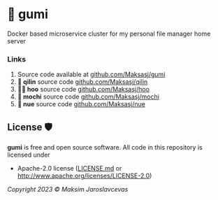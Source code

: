 # 🍭 gumi
Docker based microservice cluster for my personal file manager home server

### Links
1. Source code available at [github.com/Maksasj/gumi](https://github.com/Maksasj/gumi)
2. **🦄 qilin** source code [github.com/Maksasj/qilin](https://github.com/Maksasj/qilin)
2. **🐦‍🔥 hoo** source code [github.com/Maksasj/hoo](https://github.com/Maksasj/hoo)
2. **🍡 mochi** source code [github.com/Maksasj/mochi](https://github.com/Maksasj/mochi)
2. **🐏 nue** source code [github.com/Maksasj/nue](https://github.com/Maksasj/nue)

## License 🛡
**gumi** is free and open source software. All code in this repository is licensed under
-  Apache-2.0 license ([LICENSE.md](https://github.com/Maksasj/gumi/blob/master/LICENSE.md) or http://www.apache.org/licenses/LICENSE-2.0)

*Copyright 2023 © Maksim Jaroslavcevas*